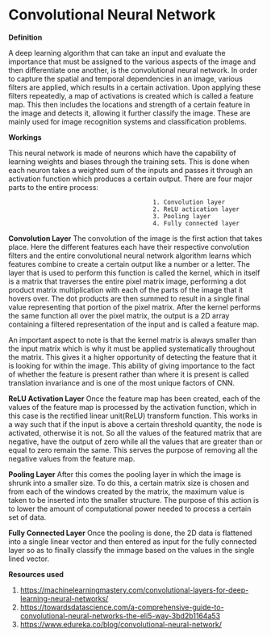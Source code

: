 # Convolutional Neural Network

**Definition**

A deep learning algorithm that can take an input and evaluate the importance that must be assigned to the various aspects of the image and then differentiate one another, is the convolutional neural network. In order to capture the spatial and temporal dependencies in an image, various filters are applied, which results in a certain activation. Upon applying these filters repeatedly, a map of activations is created which is called a feature map. This then includes the locations and strength of a certain feature in the image and detects it, allowing it further classify the image. These are mainly used for image recognition systems and classification problems.

**Workings**

This neural network is made of neurons which have the capability of learning weights and biases through the training sets. This is done when each neuron takes a weighted sum of the inputs and passes it through an activation function which produces a certain output. There are four major parts to the entire process:
                                            
                                            1. Convolution layer
                                            2. ReLU actication layer
                                            3. Pooling layer
                                            4. Fully connected layer

**Convolution Layer**
The convolution of the image is the first action that takes place. Here the different features each have their respective convolution filters and the entire convolutional neural network algorithm learns which features combine to create a certain output like a number or a letter. The layer that is used to perform this function is called the kernel, which in itself is a matrix that traverses the entire pixel matrix image, performing a dot product matrix multiplication with each of the parts of the image that it hovers over. The dot products are then summed to result in a single final value representing that portion of the pixel matrix. After the kernel performs the same function all over the pixel matrix, the output is a 2D array containing a filtered representation of the input and is called a feature map. 

An important aspect to note is that the kernel matrix is always smaller than the input matrix which is why it must be applied systematically throughout the matrix. This gives it a higher opportunity of detecting the feature that it is looking for within the image. This ability of giving importance to the fact of whether the feature is present rather than where it is present is called translation invariance and is one of the most unique factors of CNN.


**ReLU Activation Layer**
Once the feature map has been created, each of the values of the feature map is processed by the activation function, which in this case is the rectified linear unit(ReLU) transform function. This works in a way such that if the input is above a certain threshold quantity, the node is activated, otherwise it is not. So all the values of the featured matrix that are negative, have the output of zero while all the values that are greater than or equal to zero remain the same. This serves the purpose of removing all the negative values from the feature map. 


**Pooling Layer**
After this comes the pooling layer in which the image is shrunk into a smaller size. To do this, a certain matrix size is chosen and from each of the windows created by the matrix, the maximum value is taken to be inserted into the smaller structure. The purpose of this action is to lower the amount of computational power needed to process a certain set of data.

**Fully Connected Layer**
Once the pooling is done, the 2D data is flattened into a single linear vector and then entered as input for the fully connected layer so as to finally classify the immage based on the values in the single lined vector.

**Resources used**
1. https://machinelearningmastery.com/convolutional-layers-for-deep-learning-neural-networks/
2. https://towardsdatascience.com/a-comprehensive-guide-to-convolutional-neural-networks-the-eli5-way-3bd2b1164a53
3. https://www.edureka.co/blog/convolutional-neural-network/








